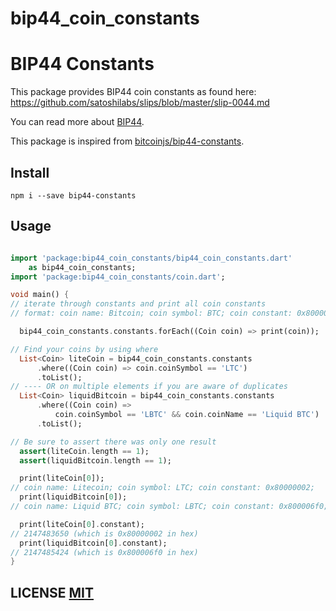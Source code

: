 # bip44_coin_constants

# BIP44 Constants

This package provides BIP44 coin constants as found here: https://github.com/satoshilabs/slips/blob/master/slip-0044.md

You can read more about [BIP44](https://github.com/bitcoin/bips/blob/master/bip-0044.mediawiki).

This package is inspired from [bitcoinjs/bip44-constants](https://github.com/bitcoinjs/bip44-constants).


## Install
```
npm i --save bip44-constants
```

## Usage
```dart

import 'package:bip44_coin_constants/bip44_coin_constants.dart'
    as bip44_coin_constants;
import 'package:bip44_coin_constants/coin.dart';

void main() {
// iterate through constants and print all coin constants
// format: coin name: Bitcoin; coin symbol: BTC; coin constant: 0x80000000

  bip44_coin_constants.constants.forEach((Coin coin) => print(coin));

// Find your coins by using where
  List<Coin> liteCoin = bip44_coin_constants.constants
      .where((Coin coin) => coin.coinSymbol == 'LTC')
      .toList();
// ---- OR on multiple elements if you are aware of duplicates
  List<Coin> liquidBitcoin = bip44_coin_constants.constants
      .where((Coin coin) =>
          coin.coinSymbol == 'LBTC' && coin.coinName == 'Liquid BTC')
      .toList();

// Be sure to assert there was only one result
  assert(liteCoin.length == 1);
  assert(liquidBitcoin.length == 1);

  print(liteCoin[0]);
// coin name: Litecoin; coin symbol: LTC; coin constant: 0x80000002;
  print(liquidBitcoin[0]);
// coin name: Liquid BTC; coin symbol: LBTC; coin constant: 0x800006f0;

  print(liteCoin[0].constant);
// 2147483650 (which is 0x80000002 in hex)
  print(liquidBitcoin[0].constant);
// 2147485424 (which is 0x800006f0 in hex)
}
```

## LICENSE [MIT](LICENSE)